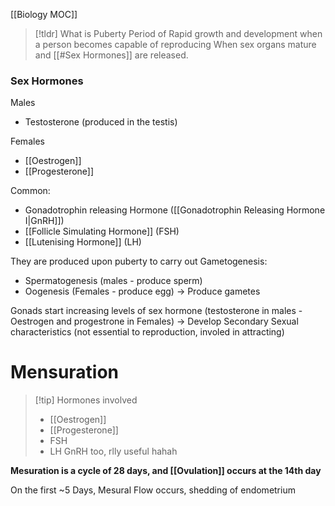 [[Biology MOC]]

> [!tldr] What is Puberty
> Period of Rapid growth and development when a person becomes capable of reproducing
> When sex organs mature and [[#Sex Hormones]] are released.


### Sex Hormones

Males
- Testosterone (produced in the testis)

Females
- [[Oestrogen]] 
- [[Progesterone]]

Common:
- Gonadotrophin releasing Hormone ([[Gonadotrophin Releasing Hormone I|GnRH]])
- [[Follicle Simulating Hormone]] (FSH)
- [[Lutenising Hormone]] (LH)


They are produced upon puberty to carry out Gametogenesis:
- Spermatogenesis (males - produce sperm)
- Oogenesis (Females - produce egg)
-> Produce gametes

Gonads start increasing levels of sex hormone (testosterone in males - Oestrogen and progestrone in Females) -> Develop Secondary Sexual characteristics (not essential to reproduction, involed in attracting)


# Mensuration
> [!tip] Hormones involved
> - [[Oestrogen]]
> - [[Progesterone]]
> - FSH
> - LH
>GnRH too, rlly useful hahah



**Mesuration is a cycle of 28 days, and [[Ovulation]] occurs at the 14th day**

On the first ~5 Days, Mesural Flow occurs, shedding of endometrium


